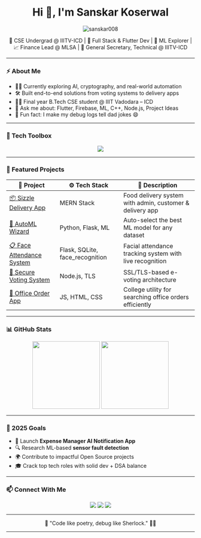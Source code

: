 <h1 align="center">Hi 👋, I'm Sanskar Koserwal</h1>
<p align="center">
  <img src="https://komarev.com/ghpvc/?username=sanskar008&label=Profile%20views&color=0e75b6&style=flat" alt="sanskar008" />
</p>

<p align="center">
  🧠 CSE Undergrad @ IIITV-ICD | 🚀 Full Stack & Flutter Dev | 🤖 ML Explorer | 📈 Finance Lead @ MLSA | 💼 General Secretary, Technical @ IIITV-ICD 
</p>

---

### ⚡ About Me
- 👨‍💻 Currently exploring AI, cryptography, and real-world automation
- 🛠️ Built end-to-end solutions from voting systems to delivery apps
- 🧑‍🎓 Final year B.Tech CSE student @ IIIT Vadodara – ICD
- 💬 Ask me about: Flutter, Firebase, ML, C++, Node.js, Project Ideas
- 🧩 Fun fact: I make my debug logs tell dad jokes 😄

---

### 🔨 Tech Toolbox
<p align="center">
  <img src="https://skillicons.dev/icons?i=cpp,python,flutter,dart,html,css,js,nodejs,mongodb,firebase,sqlite,git,github,figma" />
</p>

---

### 🚀 Featured Projects

| 💼 Project | ⚙️ Tech Stack | 📝 Description |
|-----------|---------------|----------------|
| [📦 Sizzle Delivery App](https://github.com/sanskar008/Sizzle-Delivery-Man-App) | MERN Stack | Food delivery system with admin, customer & delivery app |
| [🧠 AutoML Wizard](https://github.com/sanskar008/AutoML-Wizard) | Python, Flask, ML | Auto-select the best ML model for any dataset |
| [📋 Face Attendance System](https://github.com/sanskar008/Face-Recognition-Attendance-System) | Flask, SQLite, face_recognition | Facial attendance tracking system with live recognition |
| [🔐 Secure Voting System](https://github.com/sanskar008/Secure-Voting-System) | Node.js, TLS | SSL/TLS-based e-voting architecture |
| [🏢 Office Order App](https://github.com/sanskar008/IIITV-OfficeOrder) | JS, HTML, CSS | College utility for searching office orders efficiently |

---

### 📊 GitHub Stats
<p align="center">
  <img src="https://github-readme-stats.vercel.app/api?username=sanskar008&show_icons=true&theme=tokyonight&count_private=true" height="180"/>
  <img src="https://github-readme-stats.vercel.app/api/top-langs/?username=sanskar008&layout=compact&theme=tokyonight" height="180"/>
</p>

---

### 🎯 2025 Goals
- 🚀 Launch **Expense Manager AI Notification App**
- 🔍 Research ML-based **sensor fault detection**
- 🌍 Contribute to impactful Open Source projects
- 🎓 Crack top tech roles with solid dev + DSA balance

---

### 📫 Connect With Me
<p align="center">
  <a href="https://www.linkedin.com/in/sanskar-koserwal/" target="_blank"><img src="https://img.shields.io/badge/LinkedIn-%230077B5.svg?style=for-the-badge&logo=linkedin&logoColor=white" /></a>
  <a href="mailto:sanskarkoserwal@gmail.com"><img src="https://img.shields.io/badge/Gmail-D14836?style=for-the-badge&logo=gmail&logoColor=white" /></a>
  <a href="https://github.com/sanskar008"><img src="https://img.shields.io/badge/GitHub-181717?style=for-the-badge&logo=github&logoColor=white" /></a>
</p>

---

<p align="center">💬 "Code like poetry, debug like Sherlock." 🕵️‍♂️</p>

---
